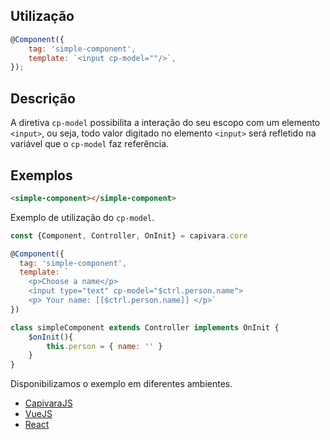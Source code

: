 ## Utilização
```js
@Component({
    tag: 'simple-component',
    template: `<input cp-model=""/>`,
});
```
## Descrição

A diretiva `cp-model` possibilita a interação do seu escopo com um elemento `<input>`, ou seja, todo valor digitado no elemento `<input>` será refletido na variável que o `cp-model` faz referência.

## Exemplos

```HTML
<simple-component></simple-component>
```

Exemplo de utilização do `cp-model`.

```js
const {Component, Controller, OnInit} = capivara.core

@Component({
  tag: 'simple-component', 
  template: `
    <p>Choose a name</p>
    <input type="text" cp-model="$ctrl.person.name">
    <p> Your name: [[$ctrl.person.name]] </p>`
})

class simpleComponent extends Controller implements OnInit {
    $onInit(){
        this.person = { name: '' }
    }
}
```
Disponibilizamos o exemplo em diferentes ambientes.
* [CapivaraJS](https://jsfiddle.net/jcanabarro/zf8gqh0d/402/)
* [VueJS](http://jsfiddle.net/jcanabarro/ygznj9mt/82/)
* [React](http://jsfiddle.net/jcanabarro/td4v7qqd/369/)